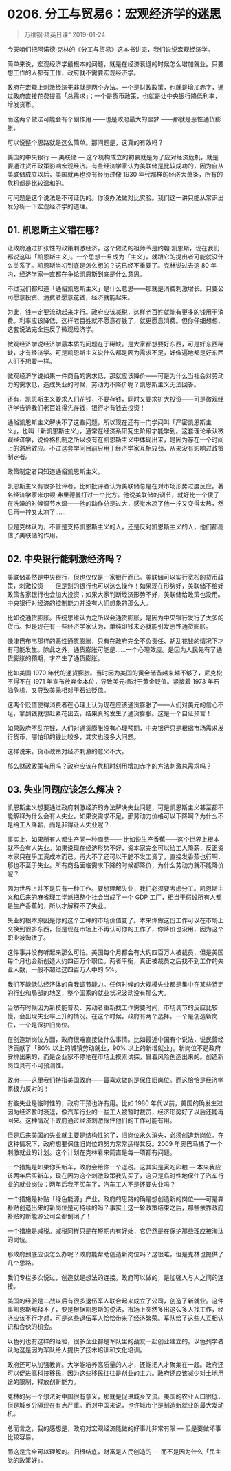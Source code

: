 # 0206. 分工与贸易6：宏观经济学的迷思
> 万维钢·精英日课³
2019-01-24

今天咱们把阿诺德·克林的《分工与贸易》这本书讲完，我们说说宏观经济学。

简单来说，宏观经济学最根本的问题，就是在经济衰退的时候怎么增加就业。只要想工作的人都有工作，政府就不需要宏观经济学。

政府在宏观上刺激经济无非就是两个办法。一个是财政政策，也就是增加赤字，通过政府直接花费提高「总需求」；一个是货币政策，也就是让中央银行降低利率，增发货币。

而这两个做法可能会有个副作用 ——也是政府最大的噩梦 ——那就是恶性通货膨胀。

可以说整个思路就是这么简单。那问题是，这真的有效吗？

美国的中央银行 — 美联储 — 这个机构成立的初衷就是为了应对经济危机，就是要通过货币政策影响宏观经济。有些经济学家认为美联储是比较成功的，因为自从美联储成立以后，美国就再也没有经历过像 1930 年代那样的经济大萧条，所有的危机都是比较温和的。

可问题是这个说法是不可证伪的。你没办法做对比实验。我们这一讲只能从常识出发分析一下宏观经济学的道理。

## 01. 凯恩斯主义错在哪?

让政府通过扩张性的政策刺激经济，这个做法的祖师爷是约翰·凯恩斯，现在我们都说这叫「凯恩斯主义」。一个思想一旦成为「主义」，就跟它的提出者可能就没什么关系了。凯恩斯当初到底是怎么想的？这已经不重要了。克林说过去这 80 年内，经济学家一直都在争论凯恩斯到底是什么意思。

不过我们都知道「通俗凯恩斯主义」是什么意思——那就是消费刺激增长。只要公司愿意投资、消费者愿意花钱，经济就能起来。

为此，钱一定要流动起来才行。政府应该减税，这样老百姓就能有更多的钱用于消费。利率应该降低，这样老百姓就不愿意存钱了，就更愿意消费。但你仔细想想，这套说法完全违反了微观经济学。

微观经济学说经济学最本质的问题在于稀缺。是大家都想要好东西，可是好东西稀缺，才有经济学。可是凯恩斯主义说什么都是因为需求不足，好像遍地都是好东西人们不想要一样。

微观经济学说如果一件商品的需求低，那就应该降价——可是为什么当社会对劳动力的需求低，造成失业的时候，劳动力不降价呢？凯恩斯主义无法回答。

还有，凯恩斯主义要求人们花钱，不要存钱，同时又要求扩大投资——可是微观经济学告诉我们老百姓得先存钱，银行才有钱去投资！

通俗凯恩斯主义解决不了这些问题，所以现在还有一门学问叫「严密凯恩斯主义」，也叫「新凯恩斯主义」，通常在经济系研究生阶段才能学到。这套理论承认微观经济学，说价格机制之所以没有在凯恩斯主义中体现出来，是因为存在一个时间上的滞后效应。不过这套学问目前只用于经济学家互相较劲，从来没有影响过政策制定者。

政策制定者只知道通俗凯恩斯主义。

凯恩斯主义有很多批评者。比如批评者认为美联储总是在对市场形势过度反应。著名经济学家米尔顿·弗里德曼打过一个比方。他说美联储的调节，就好比一个傻子在洗澡的时候调节水温——他的动作总是过大，感觉水凉了他一拧又变得太热，然后再一拧又太凉了……

但是克林认为，不管是支持凯恩斯主义的人，还是反对凯恩斯主义的人，他们都高估了美联储的作用。

## 02. 中央银行能刺激经济吗？

美联储虽然是中央银行，但也仅仅是一家银行而已。美联储可以实行宽松的货币政策，刺激投资——但是别的银行也可以这么操作！如果现在形势好，美联储不给好政策各家银行也会加大投资；如果大家判断经济形势不好，美联储给政策也没用。中央银行对经济的控制能力并没有人们想象的那么大。

比如说通货膨胀。传统思维认为之所以会通货膨胀，是因为中央银行发行了太多的货币。但是现在有一些经济学家认为，单纯印钱未必就能引发恶性通货膨胀。

像津巴布韦那样的恶性通货膨胀，只有在政府完全不负责任、胡乱花钱的情况下才有可能发生。除此之外，通货膨胀可能是……一个心理效应。是因为人民先有了通货膨胀的预期，才产生了通货膨胀。

比如美国 1970 年代的通货膨胀。当时因为美国的黄金储备越来越不够了，尼克松不得不在 1971 年宣布放弃金本位，导致美元相对于黄金贬值。紧接着 1973 年石油危机，又导致美元相对于石油贬值。

这两个贬值使得消费者在心理上认为现在应该通货膨胀了——人们对美元的信心不足，拿到钱就想赶紧花出去，结果真的发生了通货膨胀。这是一个自证预言！

如果政府不乱花钱，人们对通货膨胀没有心理预期，中央银行只是根据市场需求发行货币，哪怕印的钱比较多，其实也没多大问题。

这样说来，货币政策对经济刺激的意义不大。

那么财政政策有用吗？政府应该在危机时刻用增加赤字的方法刺激总需求吗？

## 03. 失业问题应该怎么解决？

凯恩斯主义想要通过政府刺激经济的办法解决失业问题，可是凯恩斯主义甚至都不能解释为什么会有人失业。如果说需求不足，那劳动力价格可以下降啊？为什么不是给工人降薪，而是非得让人失业呢？

事实上，如果所有人都生产同一种商品—— 比如说生产香蕉——这个世界上根本就不会有人失业。如果说现在经济形势不好，资本家完全可以给工人降薪，反正资本家只在乎工资成本而已。再大不了还可以干脆不发工资了，直接发香蕉也行啊，那也不至于失业。所有商品面临需求下降的时候都降价，为什么劳动力就不能降价呢？

因为世界上并不是只有一种工作。要想理解失业，我们必须要考虑分工。凯恩斯主义和后来的麻省理工学派把整个社会当成了一个 GDP 工厂，相当于假设所有人都是生产香蕉的，所以才解释不了失业。

失业的根本原因是你的这个工种的市场价值变了。本来你做这份工作可以在市场上交换到很多东西，但是现在市场上不再认可你的工作了，你降价也没用，因为这个职业被淘汰了。

这件事并没有听起来那么可怕。美国每个月都会有大约四百万人被裁员，但是美国每个月也会新创造大约四百万个职位。两者平衡，真正被裁员之后找不到工作的失业人数，一般不超过这四百万人中的 5%。

我们不能低估经济体的自我调节能力。任何时候的大规模失业都是集中在某些特定的行业和局部的地区，整个国家的就业状况波动没有那么大。

当然有时候因为新技能普及、劳动者重新找工作需要时间，市场调节的反应比较慢，会出现失业率上升的情况。在这个时候，政府有两个选择。一个是创造新岗位，一个是保护旧岗位。

在创造新岗位方面，政府很难直接做什么事情。比如最近中国有个说法，说民营经济贡献了「80% 以上的城镇劳动就业，90% 以上的新增就业」。新岗位不是政府安排出来的，而是企业家不停地在市场上摸索试探，冒着风险创造出来的。创造新岗位具有不可预测性。

政府——这里我们特指美国政府——最喜欢做的是保住旧岗位。而这恰恰是经济学家极力反对的！

有些失业是临时性的，政府干预也许有用。比如 1980 年代以前，美国的确发生过因为经济暂时衰退，像汽车行业的一些工人被暂时裁员，经济形势好了以后还能再回来。这种情况下政府通过经济刺激保住他们的工作可能有用。

但是后来美国的失业就主要是结构性的了，旧岗位永久消失，必须创造新岗位。在这种情况下，政府想要保住旧岗位的努力常常适得其反。2009 年奥巴马搞了一个刺激就业的计划。这个计划在克林看来简直是每一项都有问题。

一个措施是如果你买新车，政府会给你一个退税。这其实是寅吃卯粮 — 本来我应该两年后买新车，现在因为这个刺激政策我先买了，这只是临时性地保住了汽车行业的就业岗位：两年后我不买车了，汽车工人不是还要失业吗？

一个措施是补贴「绿色能源」产业。政府的思路的确是想创造新的岗位——可是靠补贴创造出来的新岗位是可持续的吗？事实上这一轮政策结束之后，那些依靠政府补贴的新能源公司全都倒闭了！

一个措施是减税。减税同样只是在短期内有好处，它仍然是在保护那些理应被淘汰的岗位。

那政府到底应该怎么办呢？政府能帮助创造新岗位吗？这很难，但是克林也提供了几个思路。

我们专栏多次说过，创造就是想法的连接。政府可以做的，是加强人与人之间的连接。

美国的经验是二战以后有很多退伍军人联合起来成立了公司，创造了新就业。这件事凯恩斯解释不了，要是根据凯恩斯的说法，市场上突然多出这么多人找工作，经济应该不行才对，可是这些退伍军人恰恰带来了经济繁荣。军队给了这些人互相认识和合伙的机会。

以色列也有这样的经验，很多企业都是军队里的战友一起创业建立的。以色列学者认为这是因为军队给人提供了技术培训和文化培训。

政府还可以加强教育。大学能培养高质量的人才，还能把人才聚集在一起。政府还可以促进高科技移民，因为这些移民往往是创业的主力。政府还应该减少对土地用途的限制，释放创新能力。

克林的另一个想法对中国很有意义，那就是促进城乡交流。美国的农业人口很低，但是城乡分隔现在有点严重。而对中国来说，也许城市化是制造新就业的最大发动机。

总而言之，我的感想是，政府对宏观经济能做的好事儿非常有限 — 但是要做坏事比较容易。

而这是完全可以理解的。归根结底，财富是人民创造的 — 而不是因为什么「民主党的政策好」。





